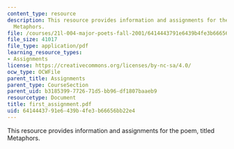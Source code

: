 ```yaml
---
content_type: resource
description: This resource provides information and assignments for the poem, titled
  Metaphors.
file: /courses/21l-004-major-poets-fall-2001/6414443791e6439b4fe3b66656bb22e4_first_assignment.pdf
file_size: 41017
file_type: application/pdf
learning_resource_types:
- Assignments
license: https://creativecommons.org/licenses/by-nc-sa/4.0/
ocw_type: OCWFile
parent_title: Assignments
parent_type: CourseSection
parent_uid: b3185399-7726-71d5-bb96-df1807baaeb9
resourcetype: Document
title: first_assignment.pdf
uid: 64144437-91e6-439b-4fe3-b66656bb22e4
---
```

This resource provides information and assignments for the poem, titled Metaphors.